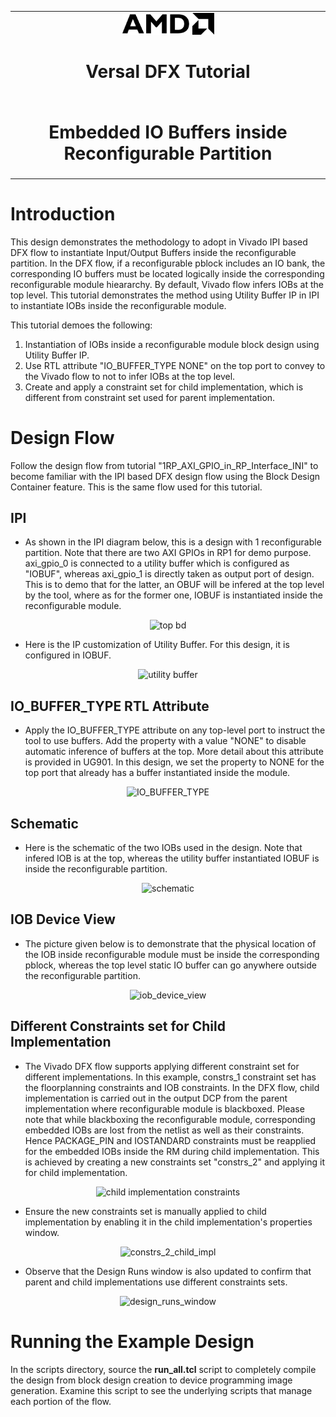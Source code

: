 ﻿<table>
 <tr>
   <td align="center"><img src="https://github.com/Xilinx/Image-Collateral/blob/main/xilinx-logo.png?raw=true" width="30%"/><h1>Versal DFX Tutorial</h1>
   </td>
 </tr>
 <tr>
 <td align="center"><h1>Embedded IO Buffers inside Reconfigurable Partition</h1>
 </td>
 </tr>
</table>

# Introduction

This design demonstrates the methodology to adopt in Vivado IPI based DFX flow to instantiate Input/Output Buffers inside the reconfigurable partition. In the DFX flow, if a reconfigurable pblock includes an IO bank, the corresponding IO buffers must be located logically inside the corresponding reconfigurable module hieararchy. By default, Vivado flow infers IOBs at the top level. This tutorial demonstrates the method using Utility Buffer IP in IPI to instantiate IOBs inside the reconfigurable module.  

This tutorial demoes the following:
1. Instantiation of IOBs inside a reconfigurable module block design using Utility Buffer IP.
2. Use RTL attribute "IO_BUFFER_TYPE NONE" on the top port to convey to the Vivado flow to not to infer IOBs at the top level.
3. Create and apply a constraint set for child implementation, which is different from constraint set used for parent implementation.

# Design Flow

Follow the design flow from tutorial "1RP_AXI_GPIO_in_RP_Interface_INI" to become familiar with the IPI based DFX design flow using the Block Design Container feature. This is the same flow used for this tutorial. 

## IPI

- As shown in the IPI diagram below, this is a design with 1 reconfigurable partition. Note that there are two AXI GPIOs in RP1 for demo purpose. axi_gpio_0 is connected to a utility buffer which is configured as "IOBUF", whereas axi_gpio_1 is directly taken as output port of design. This is to demo that for the latter, an OBUF will be infered at the top level by the tool, where as for the former one, IOBUF is instantiated inside the reconfigurable module. 

<p align="center">
  <img src="./images/top_bd.png?raw=true" alt="top bd"/>
</p>

- Here is the IP customization of Utility Buffer. For this design, it is configured in IOBUF. 

<p align="center">
  <img src="./images/utility_buffer.png?raw=true" alt="utility buffer"/>
</p>


## IO_BUFFER_TYPE RTL Attribute
- Apply the IO_BUFFER_TYPE attribute on any top-level port to instruct the tool to use buffers. Add the property with a value "NONE" to disable automatic inference of buffers at the top. More detail about this attribute is provided in UG901. In this design, we set the property to NONE for the top port that already has a buffer instantiated inside the module.

<p align="center">
  <img src="./images/IO_BUFFER_TYPE.png?raw=true" alt="IO_BUFFER_TYPE"/>
</p>


## Schematic

- Here is the schematic of the two IOBs used in the design. Note that infered IOB is at the top, whereas the utility buffer instantiated IOBUF is inside the reconfigurable partition. 
<p align="center">
  <img src="./images/schematic.png?raw=true" alt="schematic"/>
</p>

## IOB Device View
- The picture given below is to demonstrate that the physical location of the IOB inside reconfigurable module must be inside the corresponding pblock, whereas the top level static IO buffer can go anywhere outside the reconfigurable partition. 

<p align="center">
  <img src="./images/iob_device_view.png?raw=true" alt="iob_device_view"/>
</p>

## Different Constraints set for Child Implementation

- The Vivado DFX flow supports applying different constraint set for different implementations. In this example, constrs_1 constraint set has the floorplanning constraints and IOB constraints. In the DFX flow, child implementation is carried out in the output DCP from the parent implementation where reconfigurable module is blackboxed. Please note that while blackboxing the reconfigurable module, corresponding embedded IOBs are lost from the netlist as well as their constraints. Hence PACKAGE_PIN and IOSTANDARD constraints must be reapplied for the embedded IOBs inside the RM during child implementation. This is achieved by creating a new constraints set "constrs_2" and applying it for child implementation.  


<p align="center">
  <img src="./images/child_impl_constraints.png?raw=true" alt="child implementation constraints"/>
</p>

- Ensure the new constraints set is manually applied to child implementation by enabling it in the child implementation's properties window.

<p align="center">
  <img src="./images/constrs_2_child_impl.png?raw=true" alt="constrs_2_child_impl"/>
</p>

- Observe that the Design Runs window is also updated to confirm that parent and child implementations use different constraints sets.

<p align="center">
  <img src="./images/design_runs_window.png?raw=true" alt="design_runs_window"/>
</p>

# Running the Example Design
In the scripts directory, source the <b>run_all.tcl</b> script to completely compile the design from block design creation to device programming image generation. Examine this script to see the underlying scripts that manage each portion of the flow.
